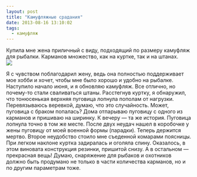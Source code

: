 ```yaml
---
layout: post
title: "Камуфляжные срадания"
date: 2013-08-16 13:10:02
tags:
  - камуфляж
---
```

Купила мне жена приличный с виду, подходящий по размеру камуфляж для
рыбалки. Карманов множество, как на куртке, так и на штанах.   
![](http://fishingguru.ru/uploads/images/00/00/01/2013/08/16/e7c029.jpg)

Я с чувством поблагодарил жену, ведь она полностью поддерживает мое
хобби и хочет, чтобы мне было хорошо и удобно на рыбалке. Наступило
начало июня, и я обновляю камуфляж. Все отлично, но почему-то стали
сваливаться штаны. Расстегнув куртку, я обнаружил, что тонюсенькая
верхняя пуговица лопнула пополам от нагрузки. Перевязываюсь веревкой,
думаю, что это случайность. Может, пуговица с браком попалась? Дома
отпарываю пуговицу с одного из карманов и пришиваю на ширинку. К вечеру
— та же история. Пуговица лопнула точно в том же месте. После двух
неудач нашел в коробочке у жены пуговицу от моей военной формы
(парадки). Теперь держится мертво. Второе неудобство стоило мне
съеденной комарами поясницы. При легком наклоне куртка задиралась и
оголяла спину. Оказалось, в этом виновата конструкция резинки, пришитой
снизу. А в остальном — прекрасная вещь! Думаю, снаряжение для рыбаков и
охотников должно быть продумано не только в части количества карманов,
но и по другим параметрам тоже.


